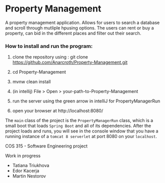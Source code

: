 # Property Management

A property management application. Allows for users to search a database and scroll through mutliple hpusing options. The users can rent or buy a property, can bid in the different places and filter out their search.

### How to install and run the program:

1. clone the repository using :
 git clone https://github.com/Anarcroth/Property-Management.git
 
2. cd Property-Management

3. mvnw clean install

4. (in intellij) File > Open > your-path-to-Property-Management

5. run the server using the green arrow in intelliJ for PropertyManagerRun 

6. open your browser at http://localhost:8080/


The `main` class of the project is the `PropertyManagerRun` class, which is a small boot that loads `Spring Boot` and all of its dependencies.
After the project loads and runs, you will see in the console window that you have a running instance of a `tomcat 8 serverlet` at port 8080 on your `localhost`.



COS 315 - Software Engineering project

Work in progress

- Tatiana Triukhova
- Edor Kacerja
- Martin Nestorov

